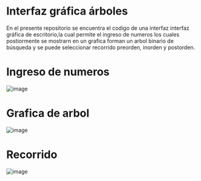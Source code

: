# Interfaz gráfica árboles

En el presente repositorio se encuentra el codigo de una interfaz interfaz gráfica de escritorio,la cual
permite el ingreso de numeros los cuales postiormente se mostrarn en un grafica forman un arbol binario
de búsqueda y se puede seleccionar recorrido preorden, inorden y postorden.

# Ingreso de numeros
![image](https://github.com/mariaechm/Taller_InterfazGrafica_Arboles/assets/166523237/51d29970-02b6-46b3-b98b-74b723f08a62)

# Grafica de arbol
![image](https://github.com/mariaechm/Taller_InterfazGrafica_Arboles/assets/166523237/21bde9c3-fb5f-488d-96d5-889df9272a0d)

# Recorrido
![image](https://github.com/mariaechm/Taller_InterfazGrafica_Arboles/assets/166523237/b0f44d0d-ccf7-4828-b20e-e8e46f401503)


